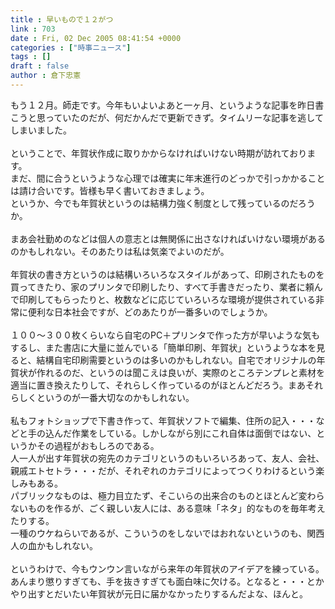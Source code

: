 ```yaml
---
title : 早いもので１２がつ
link : 703
date : Fri, 02 Dec 2005 08:41:54 +0000
categories : ["時事ニュース"]
tags : []
draft : false
author : 倉下忠憲
---
```


もう１２月。師走です。今年もいよいよあと一ヶ月、というような記事を昨日書こうと思っていたのだが、何だかんだで更新できず。タイムリーな記事を逃してしまいました。<BR><BR>ということで、年賀状作成に取りかからなければいけない時期が訪れております。<BR>まだ、間に合うというような心理では確実に年末進行のどっかで引っかかることは請け合いです。皆様も早く書いておきましょう。<BR>というか、今でも年賀状というのは結構力強く制度として残っているのだろうか。<BR><BR>まあ会社勤めのなどは個人の意志とは無関係に出さなければいけない環境があるのかもしれない。そのあたりは私は気楽でよいのだが。<BR><BR>年賀状の書き方というのは結構いろいろなスタイルがあって、印刷されたものを買ってきたり、家のプリンタで印刷したり、すべて手書きだったり、業者に頼んで印刷してもらったりと、枚数などに応じていろいろな環境が提供されている非常に便利な日本社会ですが、どのあたりが一番多いのでしょうか。<BR><BR>１００～３００枚くらいなら自宅のPC＋プリンタで作った方が早いような気もするし、また書店に大量に並んでいる「簡単印刷、年賀状」というような本を見ると、結構自宅印刷需要というのは多いのかもしれない。自宅でオリジナルの年賀状が作れるのだ、というのは聞こえは良いが、実際のところテンプレと素材を適当に置き換えたりして、それらしく作っているのがほとんどだろう。まあそれらしくというのが一番大切なのかもしれない。<BR><BR>私もフォトショップで下書き作って、年賀状ソフトで編集、住所の記入・・・などと手の込んだ作業をしている。しかしながら別にこれ自体は面倒ではない、というかその過程がおもしろのである。<BR>人一人が出す年賀状の宛先のカテゴリというのもいろいろあって、友人、会社、親戚エトセトラ・・・だが、それぞれのカテゴリによってつくりわけるという楽しみもある。<BR>パブリックなものは、極力目立たず、そこいらの出来合のものとほとんど変わらないものを作るが、ごく親しい友人には、ある意味「ネタ」的なものを毎年考えたりする。<BR>一種のウケねらいであるが、こういうのをしないではおれないというのも、関西人の血かもしれない。<BR><BR>というわけで、今もウンウン言いながら来年の年賀状のアイデアを練っている。あんまり懲りすぎても、手を抜きすぎても面白味に欠ける。となると・・・とかやり出すとだいたい年賀状が元日に届かなかったりするんだよな、ほんと。<br><br>
